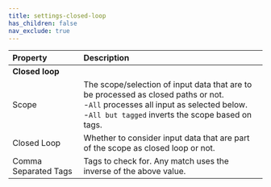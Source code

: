 ```yaml
---
title: settings-closed-loop
has_children: false
nav_exclude: true
---
```


| Property       | Description          |
|:-------------|:------------------|
|**Closed loop**||
| Scope           | The scope/selection of input data that are to be processed as closed paths or not.<br>-`All` processes all input as selected below.<br>-`All but tagged` inverts the scope based on tags.  |
| Closed Loop           | Whether to consider input data that are part of the scope as closed loop or not. |
| Comma Separated Tags           | Tags to check for. Any match uses the inverse of the above value. |